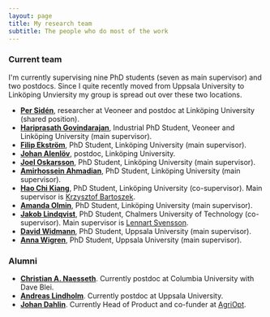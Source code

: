 ```yaml
---
layout: page
title: My research team
subtitle: The people who do most of the work
---
```


### Current team
I'm currently supervising nine PhD students (seven as main supervisor) and two postdocs. Since I quite recently moved from Uppsala University to Linköping Unviersity my group is spread out over these two locations.

* [**Per Sidén**](https://scholar.google.se/citations?user=0UomzRIAAAAJ&hl=en), researcher at Veoneer and postdoc at Linköping University (shared position).
* [**Hariprasath Govindarajan**](https://liu.se/medarbetare/hargo24), Industrial PhD Student, Veoneer and Linköping University (main supervisor). 
* [**Filip Ekström**](https://liu.se/medarbetare/filek51), PhD Student, Linköping University (main supervisor). 
* [**Johan Alenlöv**](https://liu.se/medarbetare/johal95), postdoc, Linköping University.
* [**Joel Oskarsson**](https://joeloskarsson.github.io/about/), PhD Student, Linköping University (main supervisor). 
* [**Amirhossein Ahmadian**](https://liu.se/en/employee/amiah19), PhD Student, Linköping University (main supervisor). 
* [**Hao Chi Kiang**](https://liu.se/medarbetare/haoki85), PhD Student, Linköping University (co-supervisor). Main supervisor is [Krzysztof Bartoszek](https://liu.se/medarbetare/krzba67).
* [**Amanda Olmin**](https://liu.se/en/employee/amaol67), PhD Student, Linköping University (main supervisor).
* [**Jakob Lindqvist**](https://www.chalmers.se/en/Staff/Pages/jaklindq.aspx), PhD Student, Chalmers University of Technology (co-supervisor). Main supervisor is [Lennart Svensson](https://www.chalmers.se/en/staff/Pages/lennart-svensson.aspx).
* [**David Widmann**](https://widmann.dev/), PhD Student, Uppsala University (main supervisor).
* [**Anna Wigren**](https://www.it.uu.se/katalog/annwi999), PhD Student, Uppsala University (main supervisor).


### Alumni
* [**Christian A. Naesseth**](https://scholar.google.com/citations?user=GQ6rOssAAAAJ&hl=sv). Currently postdoc at Columbia University with Dave Blei.
* [**Andreas Lindholm**](http://www.it.uu.se/katalog/andsv164/main). Currently postdoc at Uppsala University.
* [**Johan Dahlin**](https://www.johandahlin.com/). Currently Head of Product and co-funder at [AgriOpt](https://www.agriopt.se/).